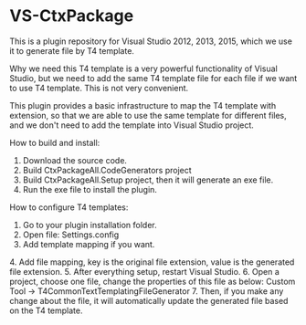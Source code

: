 # VS-CtxPackage
This is a plugin repository for Visual Studio 2012, 2013, 2015, which we use it to generate file by T4 template. 

Why we need this
T4 template is a very powerful functionality of Visual Studio, but we need to add the same T4 template file for each file if we want to use T4 template. This is not very convenient. 

This plugin provides a basic infrastructure to map the T4 template with extension, so that we are able to use the same template for different files, and we don't need to add the template into Visual Studio project.

How to build and install:

1.  Download the source code.
2.  Build CtxPackageAll.CodeGenerators project
3.  Build CtxPackageAll.Setup project, then it will generate an exe file.
4.  Run the exe file to install the plugin.

How to configure T4 templates:

1. Go to your plugin installation folder.
2. Open file: Settings.config
3. Add template mapping if you want.
  <Templates>
    <add key=".cus.res" value="CustomResourceTemplate.tt"/>
    <add key=".res" value="ResourceTemplate.tt"/>
    <add key=".jsres" value="JSResourceTemplate.tt"/>
    <add key=".ioc" value="IoCTemplate.tt"/>
    <add key=".less" value="DotLessTemplate.tt"/>
  </Templates>
4. Add file mapping, key is the original file extension, value is the generated file extension.
  <Extensions>
    <add key=".less" value=".css"/>
    <add key=".res" value=".cs"/>
    <add key=".jsres" value=".js"/>
  </Extensions>
5. After everything setup, restart Visual Studio.
6. Open a project, choose one file, change the properties of this file as below:
   Custom Tool -> T4CommonTextTemplatingFileGenerator
7. Then, if you make any change about the file, it will automatically update the generated file based on the T4 template.
